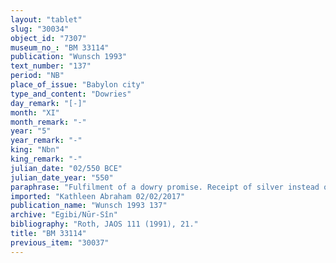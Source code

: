 ```yaml
---
layout: "tablet"
slug: "30034"
object_id: "7307"
museum_no_: "BM 33114"
publication: "Wunsch 1993"
text_number: "137"
period: "NB"
place_of_issue: "Babylon city"
type_and_content: "Dowries"
day_remark: "[-]"
month: "XI"
month_remark: "-"
year: "5"
year_remark: "-"
king: "Nbn"
king_remark: "-"
julian_date: "02/550 BCE"
julian_date_year: "550"
paraphrase: "Fulfilment of a dowry promise. Receipt of silver instead of a share in a building plot.<br /> Concerns <strong><sup>f</sup></strong><strong>A<sub>2 </sub></strong>dowry. Her father (<strong>B</strong>) still owes her and her husband (<strong>A<sub>1</sub></strong>) [x] minas of silver, the equivalent (<em>&scaron;imu</em>) for (a share in) the building plot (<em>qan&ucirc;</em>), which he apparently promised to give as part of her dowry. In addition (<em>elat</em>), he also owes her 5 minas out of the 18 minas of (promised) dowry silver, as well as the 10 slaves (<em>amēluttu</em>) &nbsp;and household utensils that are still with him. &nbsp;In addition (<em>elat</em>) to a dowry, <strong>B</strong> handed out a sealed document in which he transferred (<em>kanāku</em> &ndash; <em>nadānu</em>) one third (<em>&scaron;al&scaron;u</em>) of his property (<em>nikkassu</em>) to <strong>A<sub>1</sub></strong> via (<em>itti</em>) <strong><sup>f</sup>A<sub>2</sub></strong>. The house in which <strong>B</strong> resides (<em>a&scaron;ābu</em>), <strong>C</strong>, his son, <em>will inherit</em> (N&Iacute; TA BI, Wunsch 1993, 114) (or: <em>he </em>[<strong>B</strong>]<em> has contractually assigned to</em> <strong>C</strong>, <em>ir</em><sup>!</sup><em>-ta-k&aacute;s </em>[<em>rakāsu</em>], Roth, JAOS 111 (1991), 21 n. 4).<br /> <strong>A<sub>1</sub></strong> and <strong><sup>f</sup>A<sub>2</sub></strong> acknowledge their receipt <em>(mahāru</em>) of the silver for <strong><sup>f</sup>A<sub>2</sub>&#39;</strong>s share <em>(pūt zitti&scaron;u</em>) in the building plot on which <strong>B </strong>resides. Names of 3 witnesses, including Nab&ucirc;-ahhē-iddin/&Scaron;ulaya//Egibi, the father of <strong>A<sub>1 </sub></strong>and the scribe: &Scaron;āpik-zēri/Nab&ucirc;-&scaron;umu-iddin//Nādin-&scaron;e&#39;im.<br /> &nbsp;<br /> <strong>A<sub>1</sub></strong>=Itti-Marduk-balāṭu/Nab&ucirc;-ahhē-iddin//Egibi <strong><sup>f</sup>A<sub>2</sub></strong>=<sup> f</sup>Nuptāya/Iddin-Marduk//Nūr-S&icirc;n, wife of <strong>A<sub>1</sub></strong> and daughter of <strong>B</strong>;<strong> B</strong>= Iddin-Marduk/Iqī&scaron;āya//Nūr-S&icirc;n, father of <strong><sup>f</sup>A<sub>2</sub></strong>;<strong> C</strong>=Marduk-rēmanni/Iddin-Marduk&nbsp;"
imported: "Kathleen Abraham 02/02/2017"
publication_name: "Wunsch 1993 137"
archive: "Egibi/Nūr-Sîn"
bibliography: "Roth, JAOS 111 (1991), 21."
title: "BM 33114"
previous_item: "30037"
---
```

